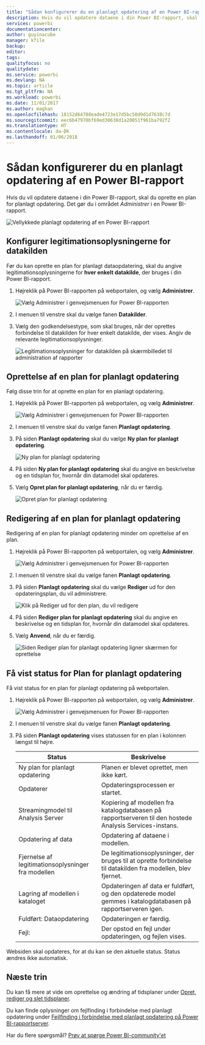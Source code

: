 ```yaml
---
title: "Sådan konfigurerer du en planlagt opdatering af en Power BI-rapport"
description: Hvis du vil opdatere dataene i din Power BI-rapport, skal du oprette en plan for planlagt opdatering.
services: powerbi
documentationcenter: 
author: guyinacube
manager: kfile
backup: 
editor: 
tags: 
qualityfocus: no
qualitydate: 
ms.service: powerbi
ms.devlang: NA
ms.topic: article
ms.tgt_pltfrm: NA
ms.workload: powerbi
ms.date: 11/01/2017
ms.author: maghan
ms.openlocfilehash: 18152d64788eade4723e17d5bc50d9d1d7638c7d
ms.sourcegitcommit: eec6b47970bf69ed30638d1a20051f961ba792f2
ms.translationtype: HT
ms.contentlocale: da-DK
ms.lasthandoff: 01/06/2018
---
```

# <a name="how-to-configure-power-bi-report-scheduled-refresh"></a>Sådan konfigurerer du en planlagt opdatering af en Power BI-rapport
Hvis du vil opdatere dataene i din Power BI-rapport, skal du oprette en plan for planlagt opdatering. Det gør du i området *Administrer* i en Power BI-rapport.

![Vellykkede planlagt opdatering af en Power BI-rapport](media/configure-scheduled-refresh/scheduled-refresh-success.png)

## <a name="configure-data-source-credentials"></a>Konfigurer legitimationsoplysningerne for datakilden
Før du kan oprette en plan for planlagt dataopdatering, skal du angive legitimationsoplysningerne for **hver enkelt datakilde**, der bruges i din Power BI-rapport.

1. Højreklik på Power BI-rapporten på webportalen, og vælg **Administrer**.
   
    ![Vælg Administrer i genvejsmenuen for Power BI-rapporten](media/configure-scheduled-refresh/manage-power-bi-report.png)
2. I menuen til venstre skal du vælge fanen **Datakilder**.
3. Vælg den godkendelsestype, som skal bruges, når der oprettes forbindelse til datakilden for hver enkelt datakilde, der vises. Angiv de relevante legitimationsoplysninger.
   
    ![Legitimationsoplysninger for datakilden på skærmbilledet til administration af rapporter](media/configure-scheduled-refresh/data-source-credentials.png)

## <a name="creating-a-schedule-refresh-plan"></a>Oprettelse af en plan for planlagt opdatering
Følg disse trin for at oprette en plan for en planlagt opdatering.

1. Højreklik på Power BI-rapporten på webportalen, og vælg **Administrer**.
   
    ![Vælg Administrer i genvejsmenuen for Power BI-rapporten](media/configure-scheduled-refresh/manage-power-bi-report.png)
2. I menuen til venstre skal du vælge fanen **Planlagt opdatering**.
3. På siden **Planlagt opdatering** skal du vælge **Ny plan for planlagt opdatering**.
   
    ![Ny plan for planlagt opdatering](media/configure-scheduled-refresh/new-scheduled-refresh-plan.png)
4. På siden **Ny plan for planlagt opdatering** skal du angive en beskrivelse og en tidsplan for, hvornår din datamodel skal opdateres.
5. Vælg **Opret plan for planlagt opdatering**, når du er færdig.
   
    ![Opret plan for planlagt opdatering](media/configure-scheduled-refresh/create-scheduled-refresh-plan.png)

## <a name="modifying-a-schedule-refresh-plan"></a>Redigering af en plan for planlagt opdatering
Redigering af en plan for planlagt opdatering minder om oprettelse af en plan.

1. Højreklik på Power BI-rapporten på webportalen, og vælg **Administrer**.
   
    ![Vælg Administrer i genvejsmenuen for Power BI-rapporten](media/configure-scheduled-refresh/manage-power-bi-report.png)
2. I menuen til venstre skal du vælge fanen **Planlagt opdatering**.
3. På siden **Planlagt opdatering** skal du vælge **Rediger** ud for den opdateringsplan, du vil administrere.
   
    ![Klik på Rediger ud for den plan, du vil redigere](media/configure-scheduled-refresh/edit-scheduled-refresh-plan.png)
4. På siden **Rediger plan for planlagt opdatering** skal du angive en beskrivelse og en tidsplan for, hvornår din datamodel skal opdateres.
5. Vælg **Anvend**, når du er færdig.
   
    ![Siden Rediger plan for planlagt opdatering ligner skærmen for oprettelse](media/configure-scheduled-refresh/edit-scheduled-refresh-plan-page.png)

## <a name="viewing-the-status-of-schedule-refresh-plan"></a>Få vist status for Plan for planlagt opdatering
Få vist status for en plan for planlagt opdatering på webportalen.

1. Højreklik på Power BI-rapporten på webportalen, og vælg **Administrer**.
   
    ![Vælg Administrer i genvejsmenuen for Power BI-rapporten](media/configure-scheduled-refresh/manage-power-bi-report.png)
2. I menuen til venstre skal du vælge fanen **Planlagt opdatering**.
3. På siden **Planlagt opdatering** vises statussen for en plan i kolonnen længst til højre.
   
   | **Status** | **Beskrivelse** |
   | --- | --- |
   | Ny plan for planlagt opdatering |Planen er blevet oprettet, men ikke kørt. |
   | Opdaterer |Opdateringsprocessen er startet. |
   | Streamingmodel til Analysis Server |Kopiering af modellen fra katalogdatabasen på rapportserveren til den hostede Analysis Services-instans. |
   | Opdatering af data |Opdatering af dataene i modellen. |
   | Fjernelse af legitimationsoplysninger fra modellen |De legitimationsoplysninger, der bruges til at oprette forbindelse til datakilden fra modellen, blev fjernet. |
   | Lagring af modellen i kataloget |Opdateringen af data er fuldført, og den opdaterede model gemmes i katalogdatabasen på rapportserveren igen. |
   | Fuldført: Dataopdatering |Opdateringen er færdig. |
   | Fejl: |Der opstod en fejl under opdateringen, og fejlen vises. |

Websiden skal opdateres, for at du kan se den aktuelle status. Status ændres ikke automatisk.

## <a name="next-steps"></a>Næste trin
Du kan få mere at vide om oprettelse og ændring af tidsplaner under [Opret, rediger og slet tidsplaner](https://docs.microsoft.com/sql/reporting-services/subscriptions/create-modify-and-delete-schedules).

Du kan finde oplysninger om fejlfinding i forbindelse med planlagt opdatering under [Fejlfinding i forbindelse med planlagt opdatering på Power BI-rapportserver](scheduled-refresh-troubleshoot.md).

Har du flere spørgsmål? [Prøv at spørge Power BI-community'et](https://community.powerbi.com/)

